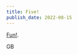 ```yaml
---
title: Five!
publish_date: 2022-08-15
---
```


[Fun!](https://github.com/gwenbell/blog/discussions/1#discussion-4306448).

GB
